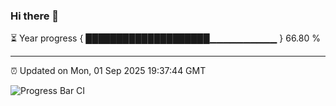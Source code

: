 ### Hi there 👋

⏳ Year progress { ████████████████████▁▁▁▁▁▁▁▁▁▁ } 66.80 %

---

⏰ Updated on Mon, 01 Sep 2025 19:37:44 GMT

![Progress Bar CI](https://github.com/IshwaranRudhara/GIT-ACTION/workflows/Progress%20Bar%20CI/badge.svg)
